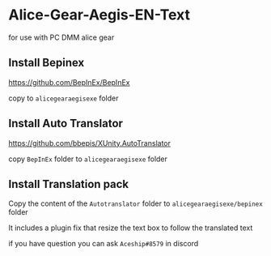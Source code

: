 # Alice-Gear-Aegis-EN-Text

for use with PC DMM alice gear

## Install Bepinex
https://github.com/BepInEx/BepInEx

copy to `alicegearaegisexe` folder 


## Install Auto Translator 

https://github.com/bbepis/XUnity.AutoTranslator

copy `BepInEx` folder to `alicegearaegisexe` folder 


## Install Translation pack

Copy the content of the  `Autotranslator` folder to `alicegearaegisexe/bepinex` folder 

It includes a plugin fix that resize the text box to follow the translated text

if you have question you can ask `Aceship#8579` in discord 
